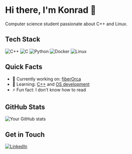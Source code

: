 # Hi there, I'm Konrad 👋

Computer science student passionate about C++ and Linux.

## Tech Stack
![C++](https://img.shields.io/badge/-C++-00599C?style=flat&logo=cplusplus&logoColor=white)
![C](https://img.shields.io/badge/-C-A8B9CC?style=flat&logo=c&logoColor=black)
![Python](https://img.shields.io/badge/-Python-3776AB?style=flat&logo=python&logoColor=white)
![Docker](https://img.shields.io/badge/-Docker-2496ED?style=flat&logo=docker&logoColor=white)
![Linux](https://img.shields.io/badge/-Linux-FCC624?style=flat&logo=linux&logoColor=black)

## Quick Facts
- 🔭 Currently working on: [fiberOrca](https://github.com/kruczys/fiberOrca)
- 🌱 Learning: [C++](https://www.learncpp.com/) and [OS development](https://pages.cs.wisc.edu/~remzi/OSTEP/)
- ⚡ Fun fact: I don't know how to read

## GitHub Stats
![Your GitHub stats](https://github-readme-stats.vercel.app/api?username=kruczys&show_icons=true&theme=dark)

## Get in Touch
[![LinkedIn](https://img.shields.io/badge/-LinkedIn-0077B5?style=flat&logo=linkedin)](https://www.linkedin.com/in/konrad-kreczko/)
